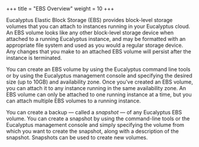 +++
title = "EBS Overview"
weight = 10
+++

Eucalyptus Elastic Block Storage (EBS) provides block-level storage volumes that you can attach to instances running in your Eucalyptus cloud. An EBS volume looks like any other block-level storage device when attached to a running Eucalyptus instance, and may be formatted with an appropriate file system and used as you would a regular storage device. Any changes that you make to an attached EBS volume will persist after the instance is terminated. 

You can create an EBS volume by using the Eucalyptus command line tools or by using the Eucalyptus management console and specifying the desired size (up to 10GB) and availability zone. Once you've created an EBS volume, you can attach it to any instance running in the same availability zone. An EBS volume can only be attached to one running instance at a time, but you can attach multiple EBS volumes to a running instance. 

You can create a backup — called a *snapshot* — of any Eucalyptus EBS volume. You can create a snapshot by using the command-line tools or the Eucalyptus management console and simply specifying the volume from which you want to create the snapshot, along with a description of the snapshot. Snapshots can be used to create new volumes. 

